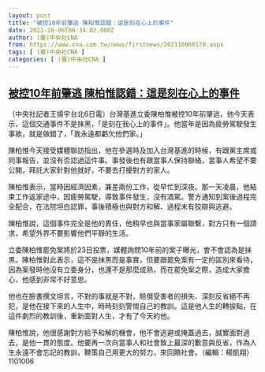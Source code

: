 ```yaml
---
layout: post
title: "被控10年前肇逃 陳柏惟認錯：這是刻在心上的事件"
date: 2021-10-06T06:34:02.000Z
author: (臺)中央社CNA
from: https://www.cna.com.tw/news/firstnews/202110060170.aspx
tags: [ (臺)中央社CNA ]
categories: [ (臺)中央社CNA ]
---
```

<!--1633502042000-->
[被控10年前肇逃 陳柏惟認錯：這是刻在心上的事件](https://www.cna.com.tw/news/firstnews/202110060170.aspx)
------

<div>
<div></div><div><p>（中央社記者王揚宇台北6日電）台灣基進立委陳柏惟被控10年前肇逃，他今天表示，這個交通事件不是抹黑，「是刻在我心上的事件」。他當年是因為疲勞駕駛發生事故，就是做錯了，「我永遠都虧欠他們家。」</p><p>陳柏惟今天接受媒體聯訪指出，他在參選時及加入台灣基進的時候，有跟黨主席或同事報告，並沒有否認過這件事。事發後也有跟當事人保持聯絡，當事人希望不要公開，拜託大家針對他就好，不要去打擾對方的家人。</p><p>陳柏惟表示，當時因經濟因素，兼差兩份工作，從早忙到深夜。那一天凌晨，他結束工作返家途中，因疲勞駕駛，導致事件發生，沒有酒駕。警方通知到案後過程完全配合，在法院坦白認罪，事後積極也與對方和解、過程未有狡辯與逃避。</p><p>陳柏惟說，這個事件完全是他的責任，他稍早也與當事家屬聯繫，對方只有一個請求，希望外界不要影響他們平靜的生活。</p><p>立委陳柏惟罷免案將於23日投票，媒體詢問10年前的案子曝光，會不會認為是抹黑。陳柏惟對此表示，這不是抹黑而是事實，但要跟罷免案有一定的區別來看待，因為案發時他沒有立委身分，也還不是那麼成熟，而在罷免案之際，造成大家擔心，他感到非常不好意思。</p><p>他也在臉書撰文坦言，不對的事就是不對，賠償受害者的損失、深刻反省絕不再犯，是他在接下來的人生中，時時刻刻警惕自己的教訓。這是他人生的轉捩點，在這件劇烈的教訓後，重新面對人生，才有了今天的他。</p><p>陳柏惟說，他很感謝對方給予和解的機會，他不會逃避或掩蓋過去，誠實面對過去，是他一貫的態度。他要再一次向當事人和社會致上最深的歉意與反省，作為人生永遠不會忘記的教訓，鞭策自己用更大的努力，來回饋社會。（編輯：楊凱翔）1101006</p></div>
</div>
